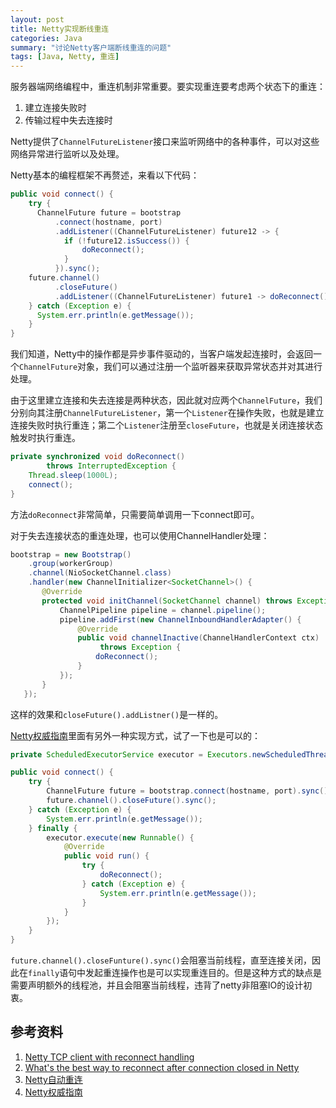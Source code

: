 ```yaml
---
layout: post
title: Netty实现断线重连
categories: Java
summary: "讨论Netty客户端断线重连的问题"
tags: [Java, Netty, 重连]
---
```


服务器端网络编程中，重连机制非常重要。要实现重连要考虑两个状态下的重连：

1. 建立连接失败时
2. 传输过程中失去连接时

Netty提供了`ChannelFutureListener`接口来监听网络中的各种事件，可以对这些网络异常进行监听以及处理。

Netty基本的编程框架不再赘述，来看以下代码：

```java
public void connect() {
    try {
      ChannelFuture future = bootstrap
          .connect(hostname, port)
          .addListener((ChannelFutureListener) future12 -> {
            if (!future12.isSuccess()) {
                doReconnect();
            }
          }).sync();
    future.channel()
          .closeFuture()
          .addListener((ChannelFutureListener) future1 -> doReconnect());
    } catch (Exception e) {
      System.err.println(e.getMessage());
    }
}
```

我们知道，Netty中的操作都是异步事件驱动的，当客户端发起连接时，会返回一个`ChannelFuture`对象，我们可以通过注册一个监听器来获取异常状态并对其进行处理。

由于这里建立连接和失去连接是两种状态，因此就对应两个`ChannelFuture`，我们分别向其注册`ChannelFutureListener`，第一个`Listener`在操作失败，也就是建立连接失败时执行重连；第二个`Listener`注册至`closeFuture`，也就是关闭连接状态触发时执行重连。

```java
private synchronized void doReconnect()
        throws InterruptedException {
    Thread.sleep(1000L);
    connect();
}
```

方法`doReconnect`非常简单，只需要简单调用一下connect即可。

对于失去连接状态的重连处理，也可以使用ChannelHandler处理：

```java
bootstrap = new Bootstrap()
    .group(workerGroup)
    .channel(NioSocketChannel.class)
    .handler(new ChannelInitializer<SocketChannel>() {
       @Override
       protected void initChannel(SocketChannel channel) throws Exception {
           ChannelPipeline pipeline = channel.pipeline();
           pipeline.addFirst(new ChannelInboundHandlerAdapter() {
               @Override
               public void channelInactive(ChannelHandlerContext ctx)
                    throws Exception {
                   doReconnect();
               }
           });
       }
   });
```

这样的效果和`closeFuture().addListner()`是一样的。

[Netty权威指南](http://book.douban.com/subject/25897245/)里面有另外一种实现方式，试了一下也是可以的：

```java
private ScheduledExecutorService executor = Executors.newScheduledThreadPool(1);

public void connect() {
    try {
        ChannelFuture future = bootstrap.connect(hostname, port).sync();
        future.channel().closeFuture().sync();
    } catch (Exception e) {
        System.err.println(e.getMessage());
    } finally {
        executor.execute(new Runnable() {
            @Override
            public void run() {
                try {
                    doReconnect();
                } catch (Exception e) {
                    System.err.println(e.getMessage());
                }
            }
        });
    }
}
```
`future.channel().closeFunture().sync()`会阻塞当前线程，直至连接关闭，因此在`finally`语句中发起重连操作也是可以实现重连目的。但是这种方式的缺点是需要声明额外的线程池，并且会阻塞当前线程，违背了netty非阻塞IO的设计初衷。

## 参考资料

1. [Netty TCP client with reconnect handling](http://tterm.blogspot.jp/2014/03/netty-tcp-client-with-reconnect-handling.html)
2. [What's the best way to reconnect after connection closed in Netty](http://stackoverflow.com/questions/19739054/whats-the-best-way-to-reconnect-after-connection-closed-in-netty)
3. [Netty自动重连](http://www.dozer.cc/2015/05/netty-auto-reconnect.html)
4. [Netty权威指南](http://book.douban.com/subject/25897245/)
